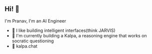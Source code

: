 ## Hi! 👋

I'm Pranav, I'm an AI Engineer

- 🔭 I like building intelligent interfaces(think JARVIS)
- 🌱 I'm currently building a Kalpa, a reasoning engine that works on socratic questioning
- 💬 kalpa.chat

<!--
**marlaman/marlaman** is a ✨ _special_ ✨ repository because its `README.md` (this file) appears on your GitHub profile.

Here are some ideas to get you started:

- 🔭 I’m currently working on ...
- 🌱 I’m currently learning ...
- 👯 I’m looking to collaborate on ...
- 🤔 I’m looking for help with ...
- 💬 Ask me about ...
- 📫 How to reach me: ...
- 😄 Pronouns: ...
- ⚡ Fun fact: ...
-->
